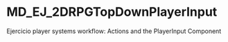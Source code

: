 # MD_EJ_2DRPGTopDownPlayerInput
Ejercicio player systems workflow: Actions and the PlayerInput Component
